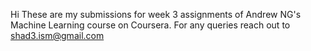 Hi
These are my submissions for week 3 assignments of Andrew NG's Machine Learning course on Coursera.
For any queries reach out to shad3.ism@gmail.com
